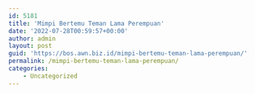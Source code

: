 ```yaml
---
id: 5181
title: 'Mimpi Bertemu Teman Lama Perempuan'
date: '2022-07-28T00:59:57+00:00'
author: admin
layout: post
guid: 'https://bos.awn.biz.id/mimpi-bertemu-teman-lama-perempuan/'
permalink: /mimpi-bertemu-teman-lama-perempuan/
categories:
    - Uncategorized
---
```


